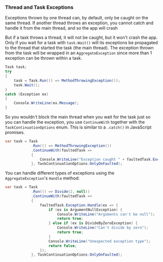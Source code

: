 ### Thread and Task Exceptions
Exceptions thrown by one thread can, by default, only be caught on the same thread. If another thread throws an exception, you cannot catch and handle it from the main thread, and so the app will crash

But if a task throws a thread, it will not be caught, but it won't crash the app. Only if you wait for a task with `task.Wait()` will its exceptions be propagated to the thread that started the task (the main thread). The exception thrown from the task will be wrapped in an `AggregateException` since more than 1 exception can be thrown within a task. 

```cs
Task task;
try
{
    task = Task.Run(() => MethodThrowingException());
    task.Wait();
}
catch (Exception ex)
{
    Console.WriteLine(ex.Message);
}
```

So you wouldn't block the main thread when you wait for the task just so you can handle the exception, you use `ContinueWith` together with the `TaskContinuationOptions` enum. This is similar to a `.catch()` in JavaScript promises.
```cs
var task = Task
            .Run(() => MethodThrowingException())
            .ContinueWith(faultedTask =>
            {
                Console.WriteLine("Exception caught " + faultedTask.Exception.Message);
            }, TaskContinuationOptions.OnlyOnFaulted);
```

You can handle different types of exceptions using the `AggregateException`'s `Handle` method:
```cs
var task = Task
            .Run(() => Divide(2, null))
            .ContinueWith(faultedTask =>
            {
                faultedTask.Exception.Handle(ex => {
	                if (ex is ArgumentNullException) {
		                Console.WriteLine("Arguments can't be null");
		                return true;
	                } else if (ex is DivideByZeroException) {
		                Console.WriteLine("Can't divide by zero");
		                return true; 
	                }
	                Console.WriteLine("Unexpected exception type");
	                return false;
                });
            }, TaskContinuationOptions.OnlyOnFaulted);
```